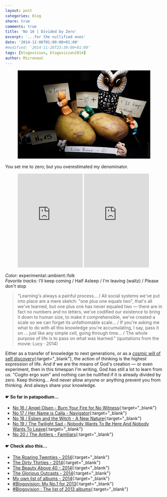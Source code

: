 ```yaml
---
layout: post
categories: blog
share: true
comments: true
title: 'No 16 | Divided by Zero'
excerpt: '...for the nullified ones'
date: '2014-12-06T01:00:00+01:00'
#modified: '2014-11-28T23:39:00+01:00'
tags: [blogovision, blogovision2014]
author: Micronaut
---
```

<figure>
	<a href="/images/posts/blogovision/LowRoar.jpg"><img src="/images/posts/blogovision/LowRoar.jpg" alt="LowRoar-Image" class="center"/></a>
</figure>

You set me to zero; but you overestimated my denominator.

<figure class="half">
	<iframe width="49%" height="300" scrolling="no" frameborder="no" src="https://w.soundcloud.com/player/?url=https%3A//api.soundcloud.com/tracks/148185308&amp;auto_play=false&amp;hide_related=false&amp;show_comments=true&amp;show_user=true&amp;show_reposts=false&amp;visual=true">&nbsp;</iframe>
    <iframe width="49%" height="300" scrolling="no" frameborder="no" src="https://w.soundcloud.com/player/?url=https%3A//api.soundcloud.com/tracks/142582228&amp;auto_play=false&amp;hide_related=false&amp;show_comments=true&amp;show_user=true&amp;show_reposts=false&amp;visual=true">&nbsp;</iframe>
</figure>

*Color:* experimental::ambient::folk<br/>
*Favorite tracks:*  I'll keep coming / 	Half Asleep / I'm leaving (waltz) / Please don't stop

> "Learning's always a painful process... / All social systems we've put into place are a mere sketch: "one plus one equals two", that's all we've learned, but one plus one has never equaled two — there are in fact no numbers and no letters, we've codified our existence to bring it down to human size, to make it comprehensible, we've created a scale so we can forget its unfathomable scale...  /  If you're asking me what to do with all this knowledge you're accumulating, I say, pass it on … just like any simple cell, going through time... / The whole purpose of life is to pass on what was learned." (quotations from the movie: Lucy · 2014)

Either as a transfer of knowledge to next generations, or as a [cosmic will of self discovery](http://www.mixcloud.com/MoonlightFairyTales/acrobats-of-the-mind-vol02/){:target="_blank"}, the action of thinking is the highest expression of life. And if we are the means of God's creation — or even experiment, then in this timespan I'm writing, God has still a lot to learn from us.  "Cogito ergo sum" and nothing can be nullified if it is already divided by zero. Keep thinking... And never allow anyone or anything prevent you from thinking. And always share your knowledge.

#### &#x261B; So far in patapodium...
* [No 16 / Angel Olsen - Burn Your Fire for No Witness](/blog/blogovision2014-no16/){:target="_blank"}
* [No 17 / Her Name is Calla - Navigator](/blog/blogovision2014-no17/){:target="_blank"}
* [No 18 / Esben and the Witch - A New Nature](/blog/blogovision2014-no18/){:target="_blank"}
* [No 19 / The Twilight Sad - Nobody Wants To Be Here And Nobody Wants To Leave](/blog/blogovision2014-no19/){:target="_blank"}
* [No 20 / The Antlers - Familiars](/blog/blogovision2014-no20/){:target="_blank"}

#### &#x261B; Check also this…
* [The Roaring Twenties - 2014](/blog/blogovision2014-the-roaring-twenties/){:target="_blank"}
* [The Dirty Thirties - 2014](/blog/blogovision2014-the-dirty-thirties/){:target="_blank"}
* [The Beauty Above 40 - 2014](/blog/blogovision2014-the-beauty-above-40/){:target="_blank"}
* [The Glorious Outcasts - 2014](/blog/blogovision2014-the-glorious-outcasts-2014/){:target="_blank"}
* [My own list of albums - 2014](/blog/complete-list-2014/){:target="_blank"}
* [#Blogovision: My No.1 for 2013](/blog/blogovision2013-no01/){:target="_blank"}
* [#Blogovision : The list of 2013 albums](/blog/blogovision-my-own-list-of-2013-nominees-albums/){:target="_blank"}